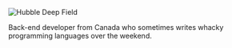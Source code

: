 ![Hubble Deep Field](https://raw.githubusercontent.com/Russell-Gill/Russell-Gill/main/home.png)

Back-end developer from Canada who sometimes writes whacky programming languages over the weekend.
